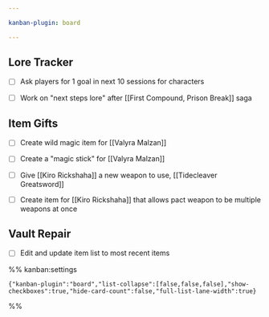 ```yaml
---

kanban-plugin: board

---
```


## Lore Tracker

- [ ] Ask players for 1 goal in next 10 sessions for characters
- [ ] Work on "next steps lore" after [[First Compound, Prison Break]] saga


## Item Gifts

- [ ] Create wild magic item for [[Valyra Malzan]]
- [ ] Create a "magic stick" for [[Valyra Malzan]]
- [ ] Give [[Kiro Rickshaha]] a new weapon to use, [[Tidecleaver Greatsword]]
- [ ] Create item for [[Kiro Rickshaha]] that allows pact weapon to be multiple weapons at once


## Vault Repair

- [ ] Edit and update item list to most recent items




%% kanban:settings
```
{"kanban-plugin":"board","list-collapse":[false,false,false],"show-checkboxes":true,"hide-card-count":false,"full-list-lane-width":true}
```
%%